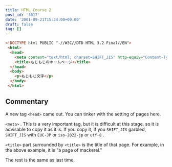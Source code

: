 ```yaml
---
title: HTML Course 2
post_id: '3017'
date: '2001-09-21T15:34:00+09:00'
draft: false
tag: []
---
```


```HTML
<!DOCTYPE html PUBLIC "-//W3C//DTD HTML 3.2 Final//EN"> 
 <html> 
  <head> 
    <meta content="text/html; charset=SHIFT_JIS" http-equiv="Content-Type"> 
    <title>もじもじのホームページ</title> 
  </head> 
  <body> 
    <p>もじもじ文字</p> 
  </body> 
 </html> 

```

## Commentary

A new tag `<head>` came out. You can tinker with the setting of pages here.

`<meta>` . This is a very important tag, but it is difficult at this stage, so it is advisable to copy it as it is. If you copy it, if you `SHIFT_JIS` garbled, `SHIFT_JIS` with `EUC-JP` or `iso-2022-jp` or `utf-8` .

`<title>` part surrounded by `<title>` is the title of that page. For example, in the above example, it is "a page of mackerel."

The rest is the same as last time.